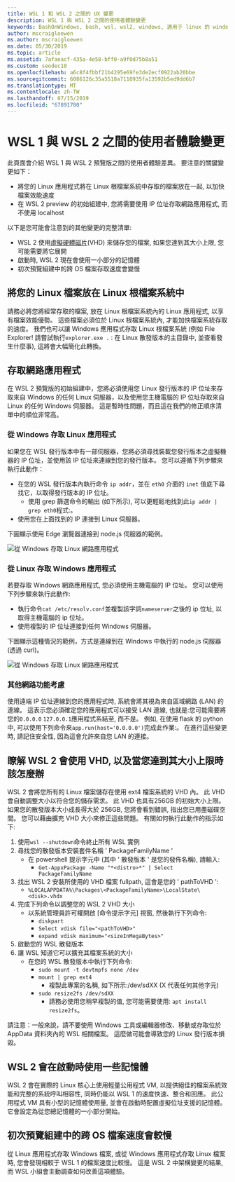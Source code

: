 ```yaml
---
title: WSL 1 和 WSL 2 之間的 UX 變更
description: WSL 1 與 WSL 2 之間的使用者體驗變更
keywords: BashOnWindows, bash, wsl, wsl2, windows, 適用于 linux 的 windows 子系統, windowssubsystem, ubuntu, debian, suse, windows 10
author: mscraigloewen
ms.author: mscraigloewen
ms.date: 05/30/2019
ms.topic: article
ms.assetid: 7afaeacf-435a-4e58-bff0-a9f0d75b8a51
ms.custom: seodec18
ms.openlocfilehash: a6c8f4fbbf21b4295e69fe3de2ecf0922ab20bbe
ms.sourcegitcommit: 6086126c35a5518a7110935fa13592b5ed9dd6b7
ms.translationtype: MT
ms.contentlocale: zh-TW
ms.lasthandoff: 07/15/2019
ms.locfileid: "67891780"
---
```

# <a name="user-experience-changes-between-wsl-1-and-wsl-2"></a>WSL 1 與 WSL 2 之間的使用者體驗變更

此頁面會介紹 WSL 1 與 WSL 2 預覽版之間的使用者體驗差異。 要注意的關鍵變更如下：

- 將您的 Linux 應用程式將在 Linux 根檔案系統中存取的檔案放在一起, 以加快檔案效能速度
- 在 WSL 2 preview 的初始組建中, 您將需要使用 IP 位址存取網路應用程式, 而不使用 localhost

以下是您可能會注意到的其他變更的完整清單:

- WSL 2 使用[虛擬硬體磁片](https://en.wikipedia.org/wiki/VHD_(file_format))(VHD) 來儲存您的檔案, 如果您達到其大小上限, 您可能需要將它展開
- 啟動時, WSL 2 現在會使用一小部分的記憶體
- 初次預覽組建中的跨 OS 檔案存取速度會變慢

## <a name="place-your-linux-files-in-your-linux-root-file-system"></a>將您的 Linux 檔案放在 Linux 根檔案系統中
請務必將您將經常存取的檔案, 放在 Linux 根檔案系統內的 Linux 應用程式, 以享有檔案效能優勢。 這些檔案必須位於 Linux 根檔案系統內, 才能加快檔案系統存取的速度。 我們也可以讓 Windows 應用程式存取 Linux 根檔案系統 (例如 File Explorer! 請嘗試執行`explorer.exe .` : 在 Linux 散發版本的主目錄中, 並查看發生什麼事), 這將會大幅簡化此轉換。 

## <a name="accessing-network-applications"></a>存取網路應用程式
在 WSL 2 預覽版的初始組建中，您將必須使用您 Linux 發行版本的 IP 位址來存取來自 Windows 的任何 Linux 伺服器，以及使用您主機電腦的 IP 位址存取來自 Linux 的任何 Windows 伺服器。 這是暫時性問題，而且這在我們的修正順序清單中的順位非常高。

### <a name="accessing-linux-applications-from-windows"></a>從 Windows 存取 Linux 應用程式
如果您在 WSL 發行版本中有一部伺服器，您將必須尋找裝載您發行版本之虛擬機器的 IP 位址，並使用該 IP 位址來連線到您的發行版本。 您可以遵循下列步驟來執行此動作：

- 在您的 WSL 發行版本內執行命令 `ip addr`，並在 `eth0` 介面的 `inet` 值底下尋找它，以取得發行版本的 IP 位址。
   - 使用 grep 篩選命令的輸出 (如下所示), 可以更輕鬆地找到此`ip addr | grep eth0`程式:。
- 使用您在上面找到的 IP 連接到 Linux 伺服器。

下圖顯示使用 Edge 瀏覽器連接到 node.js 伺服器的範例。

![從 Windows 存取 Linux 網路應用程式](media/wsl2-network-w2l.jpg)

### <a name="accessing-windows-applications-from-linux"></a>從 Linux 存取 Windows 應用程式
若要存取 Windows 網路應用程式, 您必須使用主機電腦的 IP 位址。 您可以使用下列步驟來執行此動作:

- 執行命令`cat /etc/resolv.conf`並複製該字詞`nameserver`之後的 ip 位址, 以取得主機電腦的 ip 位址。 
- 使用複製的 IP 位址連接到任何 Windows 伺服器。

下圖顯示這種情況的範例，方式是連線到在 Windows 中執行的 node.js 伺服器 (透過 curl)。 

![從 Windows 存取 Linux 網路應用程式](media/wsl2-network-l2w.png)

### <a name="other-networking-considerations"></a>其他網路功能考慮

使用遠端 IP 位址連線到您的應用程式時, 系統會將其視為來自區域網路 (LAN) 的連線。 這表示您必須確定您的應用程式可以接受 LAN 連線, 也就是:您可能需要將您的`0.0.0.0` `127.0.0.1`應用程式系結至, 而不是。 例如, 在使用 flask 的 python 中, 可以使用下列命令來`app.run(host='0.0.0.0')`完成此作業:。 在進行這些變更時, 請記住安全性, 因為這會允許來自您 LAN 的連接。 

## <a name="understanding-wsl-2-uses-a-vhd-and-what-to-do-if-you-reach-its-max-size"></a>瞭解 WSL 2 會使用 VHD, 以及當您達到其大小上限時該怎麼辦
WSL 2 會將您所有的 Linux 檔案儲存在使用 ext4 檔案系統的 VHD 內。 此 VHD 會自動調整大小以符合您的儲存需求。 此 VHD 也具有256GB 的初始大小上限。 如果您的散發版本大小成長得大於 256GB, 您將會看到錯誤, 指出您已用盡磁碟空間。 您可以藉由擴充 VHD 大小來修正這些問題。 有關如何執行此動作的指示如下:

1. 使用`wsl --shutdown`命令終止所有 WSL 實例
2. 尋找您的散發版本安裝套件名稱 ' PackageFamilyName '
   - 在 powershell 提示字元中 (其中 ' 散發版本 ' 是您的發佈名稱), 請輸入:
      - `Get-AppxPackage -Name "*<distro>*" | Select PackageFamilyName`
3. 找出 WSL 2 安裝所使用的 VHD 檔案 fullpath, 這會是您的 ' pathToVHD ':
     - `%LOCALAPPDATA%\Packages\<PackageFamilyName>\LocalState\<disk>.vhdx`
4. 完成下列命令以調整您的 WSL 2 VHD 大小
   - 以系統管理員許可權開啟 [命令提示字元] 視窗, 然後執行下列命令:
      - `diskpart`
      - `Select vdisk file="<pathToVHD>"`
      - `expand vdisk maximum="<sizeInMegaBytes>"`
5. 啟動您的 WSL 散發版本
6. 讓 WSL 知道它可以擴充其檔案系統的大小
   - 在您的 WSL 散發版本中執行下列命令:
      - `sudo mount -t devtmpfs none /dev`
      - `mount | grep ext4`
         - 複製此專案的名稱, 如下所示:/dev/sdXX (X 代表任何其他字元)
      - `sudo resize2fs /dev/sdXX`
         - 請務必使用您稍早複製的值, 您可能需要使用: `apt install resize2fs`。

請注意：一般來說，請不要使用 Windows 工具或編輯器修改、移動或存取位於 AppData 資料夾內的 WSL 相關檔案。 這麼做可能會導致您的 Linux 發行版本損毀。

## <a name="wsl-2-will-use-some-memory-on-startup"></a>WSL 2 會在啟動時使用一些記憶體
WSL 2 會在實際的 Linux 核心上使用輕量公用程式 VM, 以提供絕佳的檔案系統效能和完整的系統呼叫相容性, 同時仍能以 WSL 1 的速度快速、整合和回應。 此公用程式 VM 具有小型的記憶體使用量, 並會在啟動時配置虛擬位址支援的記憶體。 它會設定為從您總記憶體的一小部分開始。

## <a name="cross-os-file-speed-will-be-slower-in-initial-preview-builds"></a>初次預覽組建中的跨 OS 檔案速度會較慢
從 Linux 應用程式存取 Windows 檔案, 或從 Windows 應用程式存取 Linux 檔案時, 您會發現相較于 WSL 1 的檔案速度比較慢。 這是 WSL 2 中架構變更的結果, 而 WSL 小組會主動調查如何改善這項體驗。
